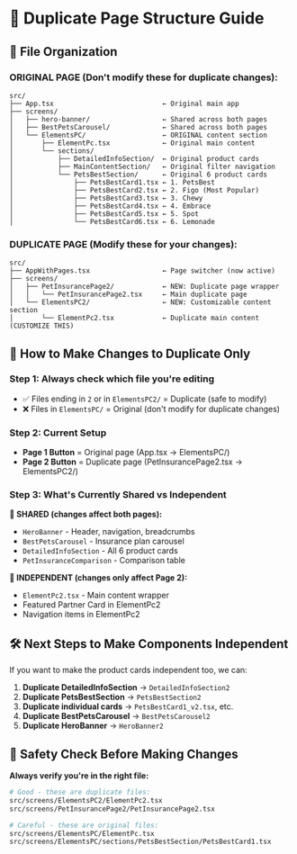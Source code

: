 # 🔄 Duplicate Page Structure Guide

## 📁 File Organization

### **ORIGINAL PAGE (Don't modify these for duplicate changes):**
```
src/
├── App.tsx                           ← Original main app
├── screens/
│   ├── hero-banner/                  ← Shared across both pages
│   ├── BestPetsCarousel/             ← Shared across both pages  
│   └── ElementsPC/                   ← ORIGINAL content section
│       ├── ElementPc.tsx             ← Original main content
│       └── sections/
│           ├── DetailedInfoSection/  ← Original product cards
│           ├── MainContentSection/   ← Original filter navigation
│           └── PetsBestSection/      ← Original 6 product cards
│               ├── PetsBestCard1.tsx ← 1. PetsBest
│               ├── PetsBestCard2.tsx ← 2. Figo (Most Popular)
│               ├── PetsBestCard3.tsx ← 3. Chewy
│               ├── PetsBestCard4.tsx ← 4. Embrace
│               ├── PetsBestCard5.tsx ← 5. Spot
│               └── PetsBestCard6.tsx ← 6. Lemonade
```

### **DUPLICATE PAGE (Modify these for your changes):**
```
src/
├── AppWithPages.tsx                  ← Page switcher (now active)
├── screens/
│   ├── PetInsurancePage2/            ← NEW: Duplicate page wrapper
│   │   └── PetInsurancePage2.tsx     ← Main duplicate page
│   └── ElementsPC2/                  ← NEW: Customizable content section
│       └── ElementPc2.tsx            ← Duplicate main content (CUSTOMIZE THIS)
```

## 🎯 How to Make Changes to Duplicate Only

### **Step 1: Always check which file you're editing**
- ✅ Files ending in `2` or in `ElementsPC2/` = Duplicate (safe to modify)
- ❌ Files in `ElementsPC/` = Original (don't modify for duplicate changes)

### **Step 2: Current Setup**
- **Page 1 Button** = Original page (App.tsx → ElementsPC/)
- **Page 2 Button** = Duplicate page (PetInsurancePage2.tsx → ElementsPC2/)

### **Step 3: What's Currently Shared vs Independent**

**🔗 SHARED (changes affect both pages):**
- `HeroBanner` - Header, navigation, breadcrumbs
- `BestPetsCarousel` - Insurance plan carousel
- `DetailedInfoSection` - All 6 product cards
- `PetInsuranceComparison` - Comparison table

**🎨 INDEPENDENT (changes only affect Page 2):**
- `ElementPc2.tsx` - Main content wrapper
- Featured Partner Card in ElementPc2
- Navigation items in ElementPc2

## 🛠️ Next Steps to Make Components Independent

If you want to make the product cards independent too, we can:

1. **Duplicate DetailedInfoSection** → `DetailedInfoSection2`
2. **Duplicate PetsBestSection** → `PetsBestSection2` 
3. **Duplicate individual cards** → `PetsBestCard1_v2.tsx`, etc.
4. **Duplicate BestPetsCarousel** → `BestPetsCarousel2`
5. **Duplicate HeroBanner** → `HeroBanner2`

## 🚨 Safety Check Before Making Changes

**Always verify you're in the right file:**
```bash
# Good - these are duplicate files:
src/screens/ElementsPC2/ElementPc2.tsx
src/screens/PetInsurancePage2/PetInsurancePage2.tsx

# Careful - these are original files:
src/screens/ElementsPC/ElementPc.tsx
src/screens/ElementsPC/sections/PetsBestSection/PetsBestCard1.tsx
```
